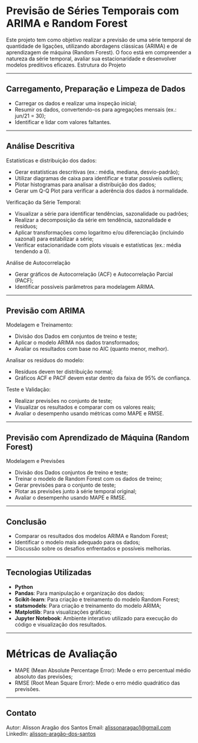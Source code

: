 # Previsão de Séries Temporais com ARIMA e Random Forest

Este projeto tem como objetivo realizar a previsão de uma série temporal de quantidade de ligações, utilizando abordagens clássicas (ARIMA) e de aprendizagem de máquina (Random Forest). O foco está em compreender a natureza da série temporal, avaliar sua estacionaridade e desenvolver modelos preditivos eficazes.
Estrutura do Projeto

---

## Carregamento, Preparação e Limpeza de Dados

- Carregar os dados e realizar uma inspeção inicial;
- Resumir os dados, convertendo-os para agregações mensais (ex.: jun/21 = 30);
- Identificar e lidar com valores faltantes.

---

## Análise Descritiva

Estatísticas e distribuição dos dados:
- Gerar estatísticas descritivas (ex.: média, mediana, desvio-padrão);
- Utilizar diagramas de caixa para identificar e tratar possíveis outliers;
- Plotar histogramas para analisar a distribuição dos dados;
- Gerar um Q-Q Plot para verificar a aderência dos dados à normalidade.
 
Verificação da Série Temporal:
- Visualizar a série para identificar tendências, sazonalidade ou padrões;
- Realizar a decomposição da série em tendência, sazonalidade e resíduos;
- Aplicar transformações como logaritmo e/ou diferenciação (incluindo sazonal) para estabilizar a série;
- Verificar estacionaridade com plots visuais e estatísticas (ex.: média tendendo a 0).

Análise de Autocorrelação
- Gerar gráficos de Autocorrelação (ACF) e Autocorrelação Parcial (PACF);
- Identificar possíveis parâmetros para modelagem ARIMA.

---

## Previsão com ARIMA

Modelagem e Treinamento:
- Divisão dos Dados em conjuntos de treino e teste;
- Aplicar o modelo ARIMA nos dados transformados;
- Avaliar os resultados com base no AIC (quanto menor, melhor).

Analisar os resíduos do modelo:
- Resíduos devem ter distribuição normal;
- Gráficos ACF e PACF devem estar dentro da faixa de 95% de confiança.

Teste e Validação:
- Realizar previsões no conjunto de teste;
- Visualizar os resultados e comparar com os valores reais;
- Avaliar o desempenho usando métricas como MAPE e RMSE.

---

## Previsão com Aprendizado de Máquina (Random Forest)

Modelagem e Previsões
- Divisão dos Dados conjuntos de treino e teste;
- Treinar o modelo de Random Forest com os dados de treino;
- Gerar previsões para o conjunto de teste;
- Plotar as previsões junto à série temporal original;
- Avaliar o desempenho usando MAPE e RMSE.

---

## Conclusão

- Comparar os resultados dos modelos ARIMA e Random Forest;
- Identificar o modelo mais adequado para os dados;
- Discussão sobre os desafios enfrentados e possíveis melhorias.

---

## Tecnologias Utilizadas

- **Python**
- **Pandas**: Para manipulação e organização dos dados;
- **Scikit-learn**: Para criação e treinamento do modelo Random Forest;
- **statsmodels**: Para criação e treinamento do modelo ARIMA;
- **Matplotlib**: Para visualizações gráficas;
- **Jupyter Notebook**: Ambiente interativo utilizado para execução do código e visualização dos resultados.

---

# Métricas de Avaliação

- MAPE (Mean Absolute Percentage Error): Mede o erro percentual médio absoluto das previsões;
- RMSE (Root Mean Square Error): Mede o erro médio quadrático das previsões.

---

## Contato

Autor: Alisson Aragão dos Santos
Email: alissonaragao1@gmail.com
LinkedIn: [alisson-aragão-dos-santos](https://www.linkedin.com/in/alisson-arag%C3%A3o-dos-santos-459297120/)
